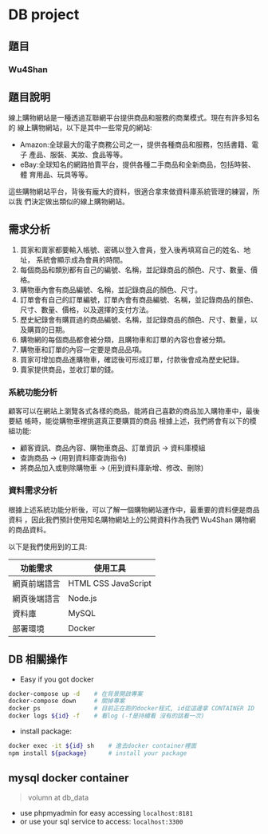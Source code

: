 # DB project

## **題目**
### Wu4Shan

## **題目說明**
線上購物網站是一種透過互聯網平台提供商品和服務的商業模式。現在有許多知名的 線上購物網站，以下是其中一些常見的網站:

- Amazon:全球最大的電子商務公司之一，提供各種商品和服務，包括書籍、電子 產品、服裝、美妝、食品等等。
- eBay:全球知名的網路拍賣平台，提供各種二手商品和全新商品，包括時裝、體 育用品、玩具等等。

這些購物網站平台，背後有龐大的資料，很適合拿來做資料庫系統管理的練習，所以我 們決定做出類似的線上購物網站。



## **需求分析**
1. 買家和賣家都要輸入帳號、密碼以登入會員，登入後再填寫自己的姓名、地址， 系統會顯示成為會員的時間。
2. 每個商品和類別都有自己的編號、名稱，並記錄商品的顏色、尺寸、數量、價格。
3. 購物車內會有商品編號、名稱，並記錄商品的顏色、尺寸。
4. 訂單會有自己的訂單編號，訂單內會有商品編號、名稱，並記錄商品的顏色、尺寸、數量、價格，以及選擇的支付方法。
5. 歷史紀錄會有購買過的商品編號、名稱，並記錄商品的顏色、尺寸、數量，以及購買的日期。
6. 購物網的每個商品都會被分類，且購物車和訂單的內容也會被分類。
7. 購物車和訂單的內容一定要是商品品項。
8. 買家可增加商品進購物車，確認後可形成訂單，付款後會成為歷史紀錄。
9. 賣家提供商品，並收訂單的錢。

### **系統功能分析**
顧客可以在網站上瀏覽各式各樣的商品，能將自己喜歡的商品加入購物車中，最後要結 帳時，能從購物車裡挑選真正要購買的商品 根據上述，我們將會有以下的模組功能:
- 顧客資訊、商品內容、購物車商品、訂單資訊 -> 資料庫模組
- 查詢商品 -> (用到資料庫查詢指令)
- 將商品加入或剔除購物車 -> (用到資料庫新增、修改、刪除)


### **資料需求分析**
根據上述系統功能分析後，可以了解一個購物網站運作中，最重要的資料便是商品資料 ，因此我們預計使用知名購物網站上的公開資料作為我們 Wu4Shan 購物網的商品資料。

以下是我們使用到的工具:

|功能需求|使用工具|
|----|----|
|網頁前端語言|HTML CSS JavaScript|
|網頁後端語言|Node.js|
|資料庫|MySQL|
|部署環境|Docker|

## **DB 相關操作**

- Easy if you got docker

```sh
docker-compose up -d    # 在背景開啟專案
docker-compose down     # 關掉專案
docker ps               # 目前正在跑的docker程式, id從這邊拿 CONTAINER ID
docker logs ${id} -f    # 看log (-f是持續看 沒有的話看一次)
```

- install package: 
```sh
docker exec -it ${id} sh    # 進去docker container裡面
npm install ${package}      # install your package
```

## **mysql docker container**
> volumn at db_data
- use phpmyadmin for easy accessing `localhost:8181`
- or use your sql service to access: `localhost:3300`